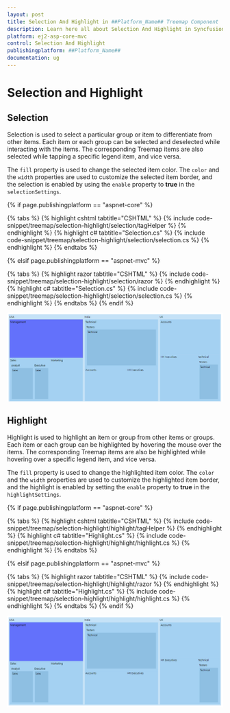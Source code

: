 ```yaml
---
layout: post
title: Selection And Highlight in ##Platform_Name## Treemap Component
description: Learn here all about Selection And Highlight in Syncfusion ##Platform_Name## Treemap component and more.
platform: ej2-asp-core-mvc
control: Selection And Highlight
publishingplatform: ##Platform_Name##
documentation: ug
---
```


# Selection and Highlight

## Selection

Selection is used to select a particular group or item to differentiate from other items. Each item or each group can be selected and deselected while interacting with the items. The corresponding Treemap items are also selected while tapping a specific legend item, and vice versa.

The `fill` property is used to change the selected item color. The `color` and the `width` properties are used to customize the selected item border, and the selection is enabled by using the `enable` property  to **true** in the `selectionSettings`.

{% if page.publishingplatform == "aspnet-core" %}

{% tabs %}
{% highlight cshtml tabtitle="CSHTML" %}
{% include code-snippet/treemap/selection-highlight/selection/tagHelper %}
{% endhighlight %}
{% highlight c# tabtitle="Selection.cs" %}
{% include code-snippet/treemap/selection-highlight/selection/selection.cs %}
{% endhighlight %}
{% endtabs %}

{% elsif page.publishingplatform == "aspnet-mvc" %}

{% tabs %}
{% highlight razor tabtitle="CSHTML" %}
{% include code-snippet/treemap/selection-highlight/selection/razor %}
{% endhighlight %}
{% highlight c# tabtitle="Selection.cs" %}
{% include code-snippet/treemap/selection-highlight/selection/selection.cs %}
{% endhighlight %}
{% endtabs %}
{% endif %}



![TreeMap item with selection](images/HighlightandSelection/Selection.png)

## Highlight

Highlight is used to highlight an item or group from other items or groups. Each item or each group can be highlighted by hovering the mouse over the items. The corresponding Treemap items are also be highlighted while hovering over a specific legend item, and vice versa.

The `fill` property is used to change the highlighted item color. The `color` and the `width` properties are used to customize the highlighted item border, and the highlight is enabled by setting the `enable` property to **true** in the `highlightSettings`.

{% if page.publishingplatform == "aspnet-core" %}

{% tabs %}
{% highlight cshtml tabtitle="CSHTML" %}
{% include code-snippet/treemap/selection-highlight/highlight/tagHelper %}
{% endhighlight %}
{% highlight c# tabtitle="Highlight.cs" %}
{% include code-snippet/treemap/selection-highlight/highlight/highlight.cs %}
{% endhighlight %}
{% endtabs %}

{% elsif page.publishingplatform == "aspnet-mvc" %}

{% tabs %}
{% highlight razor tabtitle="CSHTML" %}
{% include code-snippet/treemap/selection-highlight/highlight/razor %}
{% endhighlight %}
{% highlight c# tabtitle="Highlight.cs" %}
{% include code-snippet/treemap/selection-highlight/highlight/highlight.cs %}
{% endhighlight %}
{% endtabs %}
{% endif %}



![TreeMap item with highlight ](images/HighlightandSelection/Highlight.png)